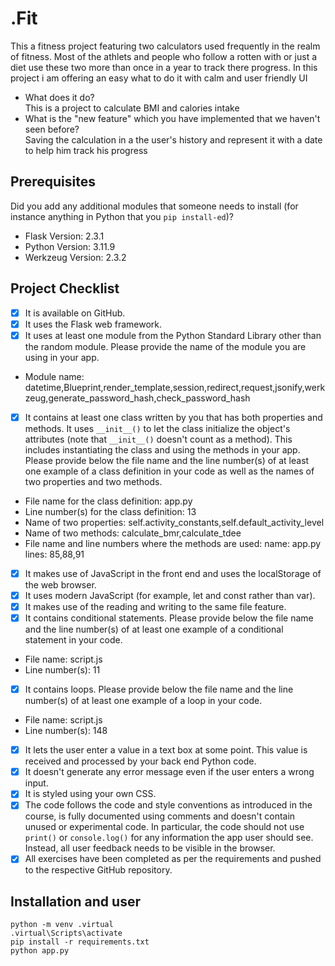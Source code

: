 # .Fit
This a fitness project featuring two calculators used frequently in the realm of fitness. Most of the athlets and people who follow a rotten with or just a diet use these two more than once in a year to track there progress. In this project i am offering an easy what to do it with calm and user friendly UI
- What does it do?<br>This is a project to calculate BMI and calories intake 
- What is the "new feature" which you have implemented that
we haven't seen before? <br> Saving the calculation in a the user's history and represent it with a date to help him track his progress
## Prerequisites
Did you add any additional modules that someone needs to
install (for instance anything in Python that you `pip
install-ed`)?
- Flask Version: 2.3.1
- Python Version: 3.11.9
- Werkzeug Version: 2.3.2
## Project Checklist
- [x] It is available on GitHub.
- [x] It uses the Flask web framework.
- [x] It uses at least one module from the Python Standard
Library other than the random module.
Please provide the name of the module you are using in your
app.
- Module name: datetime,Blueprint,render_template,session,redirect,request,jsonify,werkzeug,generate_password_hash,check_password_hash
- [x] It contains at least one class written by you that has
both properties and methods. It uses `__init__()` to let the
class initialize the object's attributes (note that
`__init__()` doesn't count as a method). This includes
instantiating the class and using the methods in your app.
Please provide below the file name and the line number(s) of
at least one example of a class definition in your code as
well as the names of two properties and two methods.
- File name for the class definition: app.py
- Line number(s) for the class definition: 13
- Name of two properties:  self.activity_constants,self.default_activity_level
- Name of two methods: calculate_bmr,calculate_tdee
- File name and line numbers where the methods are used: name: app.py lines: 85,88,91
- [x] It makes use of JavaScript in the front end and uses the
localStorage of the web browser.
- [x] It uses modern JavaScript (for example, let and const
rather than var).
- [x] It makes use of the reading and writing to the same file
feature.
- [x] It contains conditional statements. Please provide below
the file name and the line number(s) of at least
one example of a conditional statement in your code.
- File name: script.js
- Line number(s): 11
- [x] It contains loops. Please provide below the file name
and the line number(s) of at least
one example of a loop in your code.
- File name: script.js
- Line number(s): 148
- [x] It lets the user enter a value in a text box at some
point.
This value is received and processed by your back end
Python code.
- [x] It doesn't generate any error message even if the user
enters a wrong input.
- [x] It is styled using your own CSS.
- [x] The code follows the code and style conventions as
introduced in the course, is fully documented using comments
and doesn't contain unused or experimental code.
In particular, the code should not use `print()` or
`console.log()` for any information the app user should see.
Instead, all user feedback needs to be visible in the
browser.
- [x] All exercises have been completed as per the
requirements and pushed to the respective GitHub repository.

## Installation and user
```
python -m venv .virtual 
.virtual\Scripts\activate
pip install -r requirements.txt
python app.py 

```